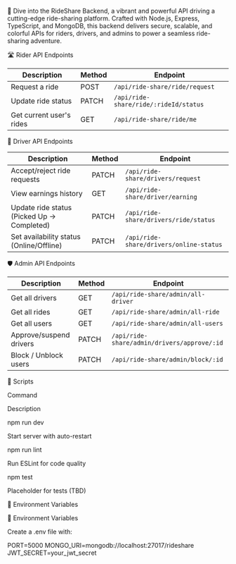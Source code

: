  🚗 Dive into the RideShare Backend, a vibrant and powerful API driving a cutting-edge ride-sharing platform. Crafted with Node.js, Express, TypeScript, and MongoDB, this backend delivers secure, scalable, and colorful APIs for riders, drivers, and admins to power a seamless ride-sharing adventure.


🛣️ Rider API Endpoints
 
| Description              | Method | Endpoint                              |
| ------------------------ | ------ | ------------------------------------- |
| Request a ride           | POST   | `/api/ride-share/ride/request`        |
| Update ride status       | PATCH  | `/api/ride-share/ride/:rideId/status` |
| Get current user's rides | GET    | `/api/ride-share/ride/me`             |

🚕 Driver API Endpoints

| Description                                | Method | Endpoint                                |
| ------------------------------------------ | ------ | --------------------------------------- |
| Accept/reject ride requests                | PATCH  | `/api/ride-share/drivers/request`       |
| View earnings history                      | GET    | `/api/ride-share/driver/earning`        |
| Update ride status (Picked Up → Completed) | PATCH  | `/api/ride-share/drivers/ride/status`   |
| Set availability status (Online/Offline)   | PATCH  | `/api/ride-share/drivers/online-status` |


🛡️ Admin API Endpoints


| Description             | Method | Endpoint                                    |
| ----------------------- | ------ | ------------------------------------------- |
| Get all drivers         | GET    | `/api/ride-share/admin/all-driver`          |
| Get all rides           | GET    | `/api/ride-share/admin/all-ride`            |
| Get all users           | GET    | `/api/ride-share/admin/all-users`           |
| Approve/suspend drivers | PATCH  | `/api/ride-share/admin/drivers/approve/:id` |
| Block / Unblock users   | PATCH  | `/api/ride-share/admin/block/:id`           |




 

📜 Scripts







Command



Description





npm run dev



Start server with auto-restart





npm run lint



Run ESLint for code quality





npm test



Placeholder for tests (TBD)



🔐 Environment Variables




🔐 Environment Variables

Create a .env file with:

PORT=5000
MONGO_URI=mongodb://localhost:27017/rideshare
JWT_SECRET=your_jwt_secret




